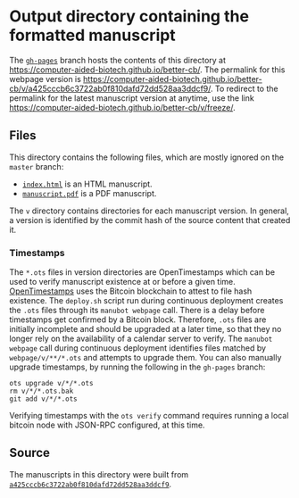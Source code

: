 # Output directory containing the formatted manuscript

The [`gh-pages`](https://github.com/computer-aided-biotech/better-cb/tree/gh-pages) branch hosts the contents of this directory at <https://computer-aided-biotech.github.io/better-cb/>.
The permalink for this webpage version is <https://computer-aided-biotech.github.io/better-cb/v/a425cccb6c3722ab0f810dafd72dd528aa3ddcf9/>.
To redirect to the permalink for the latest manuscript version at anytime, use the link <https://computer-aided-biotech.github.io/better-cb/v/freeze/>.

## Files

This directory contains the following files, which are mostly ignored on the `master` branch:

+ [`index.html`](index.html) is an HTML manuscript.
+ [`manuscript.pdf`](manuscript.pdf) is a PDF manuscript.

The `v` directory contains directories for each manuscript version.
In general, a version is identified by the commit hash of the source content that created it.

### Timestamps

The `*.ots` files in version directories are OpenTimestamps which can be used to verify manuscript existence at or before a given time.
[OpenTimestamps](https://opentimestamps.org/) uses the Bitcoin blockchain to attest to file hash existence.
The `deploy.sh` script run during continuous deployment creates the `.ots` files through its `manubot webpage` call.
There is a delay before timestamps get confirmed by a Bitcoin block.
Therefore, `.ots` files are initially incomplete and should be upgraded at a later time, so that they no longer rely on the availability of a calendar server to verify.
The `manubot webpage` call during continuous deployment identifies files matched by `webpage/v/**/*.ots` and attempts to upgrade them.
You can also manually upgrade timestamps, by running the following in the `gh-pages` branch:

```shell
ots upgrade v/*/*.ots
rm v/*/*.ots.bak
git add v/*/*.ots
```

Verifying timestamps with the `ots verify` command requires running a local bitcoin node with JSON-RPC configured, at this time.

## Source

The manuscripts in this directory were built from
[`a425cccb6c3722ab0f810dafd72dd528aa3ddcf9`](https://github.com/computer-aided-biotech/better-cb/commit/a425cccb6c3722ab0f810dafd72dd528aa3ddcf9).
